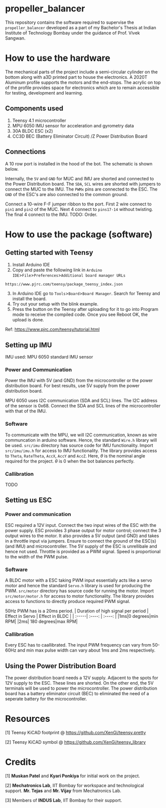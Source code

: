 # propeller_balancer
This repository contains the software required to supervise the `propeller_balancer` developed as a part of my Bachelor's Thesis at Indian Institute of Technology Bombay under the guidance of Prof. Vivek Sangwan. 

# How to use the hardware
The mechanical parts of the project include a semi-circular cylinder on the bottom along with a3D printed part to house the electronics. A 2020T Aluminum profile supports the motors and the end-stops. The acrylic on top of the profile provides space for electronics which are to remain accessible for testing, development and learning.

## Components used
1. Teensy 4.1 microcontroller
2. MPU 6050 IMU sensor for acceleration and gyrometry data
3. 30A BLDC ESC (x2)
4. CC3D BEC (Battery Eliminator Circuit) /Z Power Distribution Board

## Connections
A 10 row port is installed in the hood of the bot. The schematic is shown below.

Internally, the `5V` and `GND` for MUC and IMU are shorted and connected to the Power Distribution board. The `SDA`, `SCL` wires are shorted with jumpers to connect the MUC to the IMU. The `PWMx` pins are connected to the ESC. The `GND` of the ESC's are also connected to the common ground. 

Connect a 10-wire F-F jumper ribbon to the port. First 2 wire connect to `pin1` and `pin2` of the MUC. Next 4 connect to `pins17-14` without twisting. The final 4 connect to the IMU. TODO: Order.

# How to use the package (software)





## Getting started with Teensy

1. Install Arduino IDE
2. Copy and paste the following link in `Arduino IDE`>`File`>`Preferences`>`Additional board manager URLs`
``` html
https://www.pjrc.com/teensy/package_teensy_index.json
```
3. In Arduino IDE go to `Tools`>`Board`>`Board Manager`. Search for Teensy and install the board.
4. Try out your setup with the blink example.
5. Press the button on the Teensy after uploading for it to go into Program mode to receive the compiled code. Once you see Reboot OK, the upload is done.

Ref: https://www.pjrc.com/teensy/tutorial.html

## Setting up IMU
IMU used: MPU 6050 standard IMU sensor

### Power and Communication
Power the IMU with 5V (and GND) from the microcontroller or the power distribution board. For best results, use 5V supply from the power distribution board. 

MPU 6050 uses I2C communication (SDA and SCL) lines. The I2C address of the sensor is 0x68. Connect the SDA and SCL lines of the microcontroller with that of the IMU.

### Software
To communicate with the MPU, we will I2C communication, known as wire communcation in arduino software. Hence, the standard `Wire.h` library will be used. `src/imu` directory has source code for IMU functionality. Import `src/imu/imu.h` for access to IMU functionality. The library provides access to `Theta`, `RateTheta`, `AccX`, `AccY` and `AccZ`. Here, $\theta$ is the nominal angle required for the project. $\theta$ is 0 when the bot balances perfectly.

### Callibration
TODO


## Setting us ESC

### Power and communication
ESC required a 12V input. Connect the two input wires of the ESC with the power supply. ESC provides 3 phase output for motor control; connect the 3 output wires to the motor. It also provides a 5V output (and GND) and takes in a throttle input via jumpers. Ensure to connect the ground of the ESC(s) (and IMU) and microcontroller. The 5V supply of the ESC is unrellibale and hence not used. Throttle is provided as a PWM signal. Speed is proportional to the width of the PWM pulse.

### Software
A BLDC motor with a ESC taking PWM input essentially acts like a servo motor and hence the standard `Servo.h` library is used for producing the PWM. `src/motor` directory has source code for running the motor. Import `src/motor/motor.h` for access to motor functionality. The library provides access to functions to directly produce required PWM signal.

50Hz PWM has is a 20ms period. 
| Duration of high signal per period | Effect in Servo | Effect in BLDC |
| :-----| :----: | :----: |
|1ms|0 degrees|min RPM|
|2ms| 180 degrees|max RPM|

### Callibration 
Every ESC has to caallibrated. The input PWM frequency can vary from 50-60Hz and min max pulse width can vary about 1ms and 2ms respectively. 

## Using the Power Distribution Board
The power distribution board needs a 12V supply. Adjacent to the spots for 12V supply to the ESC. These lines are shorted. On the other end, the 5V terminals will be used to power the microcontroller. The power distribution board has a battery eliminator circuit (BEC) to eliminated the need of a seperate battery for the microcontroller.

# Resources
[1] Teensy KiCAD footprint @ https://github.com/XenGi/teensy.pretty

[2] Teensy KiCAD symbol @ https://github.com/XenGi/teensy_library
# Credits
[1] __Muskan Patel__ and __Kyari Ponkiya__ for initial work on the project.

[2] __Mechatronics Lab__, IIT Bombay for workspace and technological support. __Mr. Tejas__ and __Mr. Vijay__ from Mechatronics Lab.

[3] Members of __INDUS Lab__, IIT Bombay for their support.
